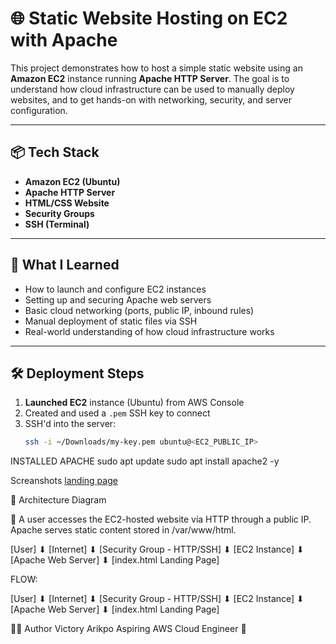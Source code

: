 # 🌐 Static Website Hosting on EC2 with Apache

This project demonstrates how to host a simple static website using an **Amazon EC2** instance running **Apache HTTP Server**. The goal is to understand how cloud infrastructure can be used to manually deploy websites, and to get hands-on with networking, security, and server configuration.

---

## 📦 Tech Stack

- **Amazon EC2 (Ubuntu)**
- **Apache HTTP Server**
- **HTML/CSS Website**
- **Security Groups**
- **SSH (Terminal)**

---

## 🧠 What I Learned

- How to launch and configure EC2 instances
- Setting up and securing Apache web servers
- Basic cloud networking (ports, public IP, inbound rules)
- Manual deployment of static files via SSH
- Real-world understanding of how cloud infrastructure works

---

## 🛠️ Deployment Steps

1. **Launched EC2** instance (Ubuntu) from AWS Console
2. Created and used a `.pem` SSH key to connect
3. SSH'd into the server:
   ```bash
   ssh -i ~/Downloads/my-key.pem ubuntu@<EC2_PUBLIC_IP>
   
INSTALLED APACHE
sudo apt update
sudo apt install apache2 -y

Screanshots 
[landing page](https://github.com/Vcthriee/static-website-hosting-EC2/blob/main/Screenshot%202025-03-13%20235351.png)

🧭 Architecture Diagram

📌 A user accesses the EC2-hosted website via HTTP through a public IP. Apache serves static content stored in /var/www/html.

[User] ⬇ [Internet] ⬇ [Security Group - HTTP/SSH] ⬇ [EC2 Instance] ⬇ [Apache Web Server] ⬇ [index.html Landing Page]

FLOW:

[User]
  ⬇
[Internet]
  ⬇
[Security Group - HTTP/SSH]
  ⬇
[EC2 Instance]
  ⬇
[Apache Web Server]
  ⬇
[index.html Landing Page]  

👨‍💻 Author
Victory Arikpo
Aspiring AWS Cloud Engineer 🚀

